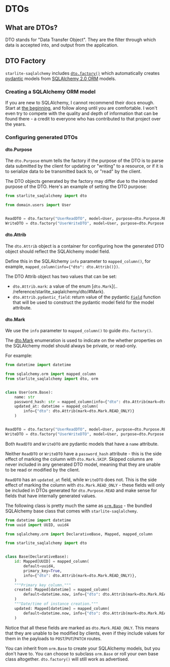# DTOs

## What are DTOs?

DTO stands for "Data Transfer Object". They are the filter through which data is accepted into, and
output from the application.

## DTO Factory

`starlite-saqlalchemy` includes
[`dto.factory()`](../reference/starlite_saqlalchemy/dto/#starlite_saqlalchemy.dto.factory)
which automatically creates [pydantic](https://pydantic-docs.helpmanual.io/) models from
[SQLAlchemy 2.0 ORM](https://docs.sqlalchemy.org/en/20/orm/) models.

### Creating a SQLAlchemy ORM model

If you are new to SQLAlchemy, I cannot recommend their docs enough. Start at
[the beginning](https://docs.sqlalchemy.org/en/20/orm/quickstart.html), and follow along until you
are comfortable. I won't even try to compete with the quality and depth of information that can be
found there - a credit to everyone who has contributed to that project over the years.

### Configuring generated DTOs

#### dto.Purpose

The `dto.Purpose` enum tells the factory if the purpose of the DTO is to parse data submitted by the
client for updating or "writing" to a resource, or if it is to serialize data to be transmitted back
to, or "read" by the client.

The DTO objects generated by the factory may differ due to the intended purpose of the DTO. Here's
an example of setting the DTO purpose:

```python
from starlite_saqlalchemy import dto

from domain.users import User


ReadDTO = dto.factory("UserReadDTO", model=User, purpose=dto.Purpose.READ)
WriteDTO = dto.factory("UserWriteDTO", model=User, purpose=dto.Purpose.WRITE)
```

#### dto.Attrib

The `dto.Attrib` object is a container for configuring how the generated DTO object should reflect
the SQLAlchemy model field.

Define this in the SQLAlchemy `info` parameter to `mapped_column()`, for example,
`mapped_column(info={"dto": dto.Attrib()})`.

The DTO Attrib object has two values that can be set:

- `dto.Attrib.mark`: a value of the enum [`dto.Mark`](.. /reference/starlite_saqlalchemy/dto/#Mark).
- `dto.Attrib.pydantic_field`: return value of the pydantic
  [`Field`](https://pydantic-docs.helpmanual.io/usage/schema/#field-customization) function that
  will be used to construct the pydantic model field for the model attribute.

#### dto.Mark

We use the `info` parameter to `mapped_column()` to guide `dto.factory()`.

The [dto.Mark](../reference/starlite_saqlalchemy/dto/#Mark) enumeration is used to indicate on the
whether properties on the SQLAlchemy model should always be private, or read-only.

For example:

```python
from datetime import datetime

from sqlalchemy.orm import mapped_column
from starlite_saqlalchemy import dto, orm


class User(orm.Base):
    name: str
    password_hash: str = mapped_column(info={"dto": dto.Attrib(mark=dto.Mark.SKIP)})
    updated_at: datetime = mapped_column(
        info={"dto": dto.Attrib(mark=dto.Mark.READ_ONLY)}
    )


ReadDTO = dto.factory("UserReadDTO", model=User, purpose=dto.Purpose.READ)
WriteDTO = dto.factory("UserWriteDTO", model=User, purpose=dto.Purpose.WRITE)
```

Both `ReadDTO` and `WriteDTO` are pydantic models that have a `name` attribute.

Neither `ReadDTO` or `WriteDTO` have a `password_hash` attribute - this is the side effect of
marking the column with `dto.Mark.SKIP`. Skipped columns are never included in any generated DTO
model, meaning that they are unable to be read or modified by the client.

`ReadDTO` has an `updated_at` field, while `WriteDTO` does not. This is the side effect of marking
the column with `dto.Mark.READ_ONLY` - these fields will only be included in DTOs generated for
`dto.Purpose.READ` and make sense for fields that have internally generated values.

The following class is pretty much the same as
[`orm.Base`](../reference/starlite_saqlalchemy/orm/#starlite_saqlalchemy.orm.Base) - the bundled
SQLAlchemy base class that comes with `starlite-saqlalchemy`.

```python
from datetime import datetime
from uuid import UUID, uuid4

from sqlalchemy.orm import DeclarativeBase, Mapped, mapped_column

from starlite_saqlalchemy import dto


class Base(DeclarativeBase):
    id: Mapped[UUID] = mapped_column(
        default=uuid4,
        primary_key=True,
        info={"dto": dto.Attrib(mark=dto.Mark.READ_ONLY)},
    )
    """Primary key column."""
    created: Mapped[datetime] = mapped_column(
        default=datetime.now, info={"dto": dto.Attrib(mark=dto.Mark.READ_ONLY)}
    )
    """Date/time of instance creation."""
    updated: Mapped[datetime] = mapped_column(
        default=datetime.now, info={"dto": dto.Attrib(mark=dto.Mark.READ_ONLY)}
    )
```

Notice that all these fields are marked as `dto.Mark.READ_ONLY`. This means that they are unable to
be modified by clients, even if they include values for them in the payloads to `POST`/`PUT`/`PATCH`
routes.

You can inherit from `orm.Base` to create your SQLAlchemy models, but you don't have to. You can
choose to subclass `orm.Base` or roll your own base class altogether. `dto.factory()` will still
work as advertised.
